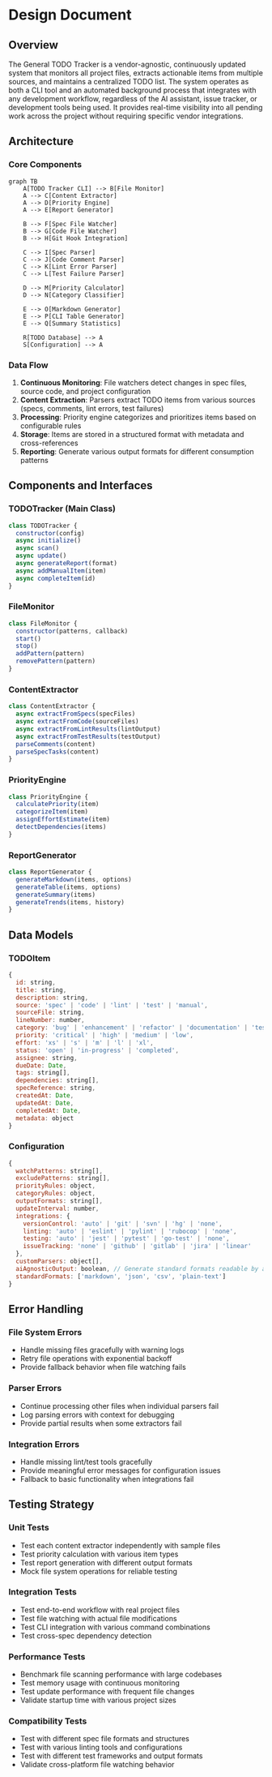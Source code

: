 # Design Document

## Overview

The General TODO Tracker is a vendor-agnostic, continuously updated system that monitors all project files, extracts actionable items from multiple sources, and maintains a centralized TODO list. The system operates as both a CLI tool and an automated background process that integrates with any development workflow, regardless of the AI assistant, issue tracker, or development tools being used. It provides real-time visibility into all pending work across the project without requiring specific vendor integrations.

## Architecture

### Core Components

```mermaid
graph TB
    A[TODO Tracker CLI] --> B[File Monitor]
    A --> C[Content Extractor]
    A --> D[Priority Engine]
    A --> E[Report Generator]
    
    B --> F[Spec File Watcher]
    B --> G[Code File Watcher]
    B --> H[Git Hook Integration]
    
    C --> I[Spec Parser]
    C --> J[Code Comment Parser]
    C --> K[Lint Error Parser]
    C --> L[Test Failure Parser]
    
    D --> M[Priority Calculator]
    D --> N[Category Classifier]
    
    E --> O[Markdown Generator]
    E --> P[CLI Table Generator]
    E --> Q[Summary Statistics]
    
    R[TODO Database] --> A
    S[Configuration] --> A
```

### Data Flow

1. **Continuous Monitoring**: File watchers detect changes in spec files, source code, and project configuration
2. **Content Extraction**: Parsers extract TODO items from various sources (specs, comments, lint errors, test failures)
3. **Processing**: Priority engine categorizes and prioritizes items based on configurable rules
4. **Storage**: Items are stored in a structured format with metadata and cross-references
5. **Reporting**: Generate various output formats for different consumption patterns

## Components and Interfaces

### TODOTracker (Main Class)
```javascript
class TODOTracker {
  constructor(config)
  async initialize()
  async scan()
  async update()
  async generateReport(format)
  async addManualItem(item)
  async completeItem(id)
}
```

### FileMonitor
```javascript
class FileMonitor {
  constructor(patterns, callback)
  start()
  stop()
  addPattern(pattern)
  removePattern(pattern)
}
```

### ContentExtractor
```javascript
class ContentExtractor {
  async extractFromSpecs(specFiles)
  async extractFromCode(sourceFiles)
  async extractFromLintResults(lintOutput)
  async extractFromTestResults(testOutput)
  parseComments(content)
  parseSpecTasks(content)
}
```

### PriorityEngine
```javascript
class PriorityEngine {
  calculatePriority(item)
  categorizeItem(item)
  assignEffortEstimate(item)
  detectDependencies(items)
}
```

### ReportGenerator
```javascript
class ReportGenerator {
  generateMarkdown(items, options)
  generateTable(items, options)
  generateSummary(items)
  generateTrends(items, history)
}
```

## Data Models

### TODOItem
```javascript
{
  id: string,
  title: string,
  description: string,
  source: 'spec' | 'code' | 'lint' | 'test' | 'manual',
  sourceFile: string,
  lineNumber: number,
  category: 'bug' | 'enhancement' | 'refactor' | 'documentation' | 'test',
  priority: 'critical' | 'high' | 'medium' | 'low',
  effort: 'xs' | 's' | 'm' | 'l' | 'xl',
  status: 'open' | 'in-progress' | 'completed',
  assignee: string,
  dueDate: Date,
  tags: string[],
  dependencies: string[],
  specReference: string,
  createdAt: Date,
  updatedAt: Date,
  completedAt: Date,
  metadata: object
}
```

### Configuration
```javascript
{
  watchPatterns: string[],
  excludePatterns: string[],
  priorityRules: object,
  categoryRules: object,
  outputFormats: string[],
  updateInterval: number,
  integrations: {
    versionControl: 'auto' | 'git' | 'svn' | 'hg' | 'none',
    linting: 'auto' | 'eslint' | 'pylint' | 'rubocop' | 'none',
    testing: 'auto' | 'jest' | 'pytest' | 'go-test' | 'none',
    issueTracking: 'none' | 'github' | 'gitlab' | 'jira' | 'linear'
  },
  customParsers: object[],
  aiAgnosticOutput: boolean, // Generate standard formats readable by any AI
  standardFormats: ['markdown', 'json', 'csv', 'plain-text']
}
```

## Error Handling

### File System Errors
- Handle missing files gracefully with warning logs
- Retry file operations with exponential backoff
- Provide fallback behavior when file watching fails

### Parser Errors
- Continue processing other files when individual parsers fail
- Log parsing errors with context for debugging
- Provide partial results when some extractors fail

### Integration Errors
- Handle missing lint/test tools gracefully
- Provide meaningful error messages for configuration issues
- Fallback to basic functionality when integrations fail

## Testing Strategy

### Unit Tests
- Test each content extractor independently with sample files
- Test priority calculation with various item types
- Test report generation with different output formats
- Mock file system operations for reliable testing

### Integration Tests
- Test end-to-end workflow with real project files
- Test file watching with actual file modifications
- Test CLI integration with various command combinations
- Test cross-spec dependency detection

### Performance Tests
- Benchmark file scanning performance with large codebases
- Test memory usage with continuous monitoring
- Test update performance with frequent file changes
- Validate startup time with various project sizes

### Compatibility Tests
- Test with different spec file formats and structures
- Test with various linting tools and configurations
- Test with different test frameworks and output formats
- Validate cross-platform file watching behavior